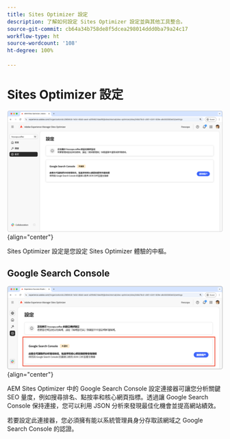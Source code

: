 ```yaml
---
title: Sites Optimizer 設定
description: 了解如何設定 Sites Optimizer 設定並與其他工具整合。
source-git-commit: cb64a34b758de8f5dcea298014ddd0ba79a24c17
workflow-type: ht
source-wordcount: '108'
ht-degree: 100%

---
```



# Sites Optimizer 設定

![Sites Optimizer 設定](./assets/settings/hero.png){align="center"}

Sites Optimizer 設定是您設定 Sites Optimizer 體驗的中樞。

## Google Search Console

![Google Search Console 的 Sites Optimizer 設定](./assets/settings/google-search-console.png){align="center"}

AEM Sites Optimizer 中的 Google Search Console 設定連接器可讓您分析關鍵 SEO 量度，例如搜尋排名、點按率和核心網頁指標。透過讓 Google Search Console 保持連接，您可以利用 JSON 分析來發現最佳化機會並提高網站績效。

若要設定此連接器，您必須擁有能以系統管理員身分存取該網域之 Google Search Console 的認證。
